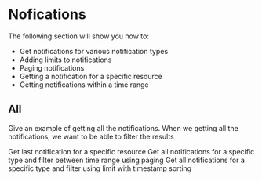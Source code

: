 # Nofications

The following section will show you how to:

- Get notifications for various notification types
- Adding limits to notifications
- Paging notifications
- Getting a notification for a specific resource
- Getting notifications within a time range

## All

Give an example of getting all the <TYPE> notifications.
When we getting all the notifications, we want to be able to filter the results

Get last notification for a specific resource
Get all notifications for a specific type and filter between time range using paging
Get all notifications for a specific type and filter using limit with timestamp sorting
